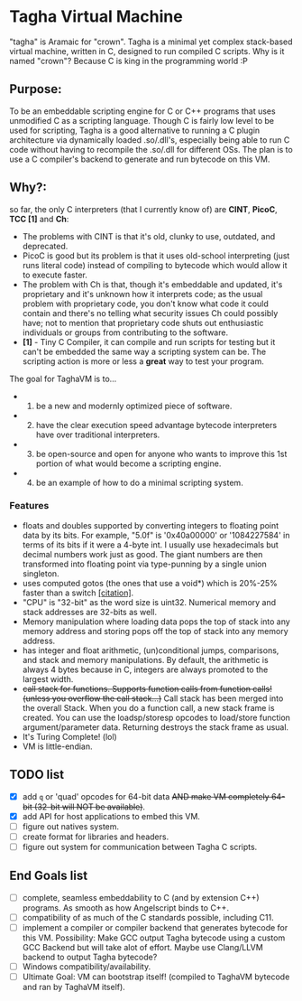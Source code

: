 # Tagha Virtual Machine
"tagha" is Aramaic for "crown".
Tagha is a minimal yet complex stack-based virtual machine, written in C, designed to run compiled C scripts. Why is it named "crown"? Because C is king in the programming world :P

## Purpose:
To be an embeddable scripting engine for C or C++ programs that uses unmodified C as a scripting language. Though C is fairly low level to be used for scripting, Tagha is a good alternative to running a C plugin architecture via dynamically loaded .so/.dll's, especially being able to run C code without having to recompile the .so/.dll for different OSs. The plan is to use a C compiler's backend to generate and run bytecode on this VM.

## Why?:
so far, the only C interpreters (that I currently know of) are **CINT**, **PicoC**, **TCC [1]** and **Ch**:
- The problems with CINT is that it's old, clunky to use, outdated, and deprecated.
- PicoC is good but its problem is that it uses old-school interpreting (just runs literal code) instead of compiling to bytecode which would allow it to execute faster.
- The problem with Ch is that, though it's embeddable and updated, it's proprietary and it's unknown how it interprets code; as the usual problem with proprietary code, you don't know what code it could contain and there's no telling what security issues Ch could possibly have; not to mention that proprietary code shuts out enthusiastic individuals or groups from contributing to the software.
- **[1]** - Tiny C Compiler, it can compile and run scripts for testing but it can't be embedded the same way a scripting system can be. The scripting action is more or less a **great** way to test your program.

The goal for TaghaVM is to...
+ 1. be a new and modernly optimized piece of software.
+ 2. have the clear execution speed advantage bytecode interpreters have over traditional interpreters.
+ 3. be open-source and open for anyone who wants to improve this 1st portion of what would become a scripting engine.
+ 4. be an example of how to do a minimal scripting system.

### Features
* floats and doubles supported by converting integers to floating point data by its bits. For example, "5.0f" is '0x40a00000' or '1084227584' in terms of its bits if it were a 4-byte int.
I usually use hexadecimals but decimal numbers work just as good. The giant numbers are then transformed into floating point via type-punning by a single union singleton.
* uses computed gotos (the ones that use a void\*) which is 20%-25% faster than a switch [[citation]](http://eli.thegreenplace.net/2012/07/12/computed-goto-for-efficient-dispatch-tables).
* "CPU" is "32-bit" as the word size is uint32. Numerical memory and stack addresses are 32-bits as well.
* Memory manipulation where loading data pops the top of stack into any memory address and storing pops off the top of stack into any memory address.
* has integer and float arithmetic, (un)conditional jumps, comparisons, and stack and memory manipulations. By default, the arithmetic is always 4 bytes because in C, integers are always promoted to the largest width.
* ~~call stack for functions. Supports function calls from function calls! (unless you overflow the call stack...)~~ Call stack has been merged into the overall Stack. When you do a function call, a new stack frame is created. You can use the loadsp/storesp opcodes to load/store function argument/parameter data. Returning destroys the stack frame as usual.
* It's Turing Complete! (lol)
* VM is little-endian.

## TODO list
- [x] add `q` or 'quad' opcodes for 64-bit data ~~AND make VM completely 64-bit (32-bit will NOT be available)~~.
- [x] add API for host applications to embed this VM.
- [ ] figure out natives system.
- [ ] create format for libraries and headers.
- [ ] figure out system for communication between Tagha C scripts.

## End Goals list
- [ ] complete, seamless embeddability to C (and by extension C++) programs. As smooth as how Angelscript binds to C++.
- [ ] compatibility of as much of the C standards possible, including C11.
- [ ] implement a compiler or compiler backend that generates bytecode for this VM. Possibility: Make GCC output Tagha bytecode using a custom GCC Backend but will take alot of effort. Maybe use Clang/LLVM backend to output Tagha bytecode?
- [ ] Windows compatibility/availability.
- [ ] Ultimate Goal: VM can bootstrap itself! (compiled to TaghaVM bytecode and ran by TaghaVM itself).
